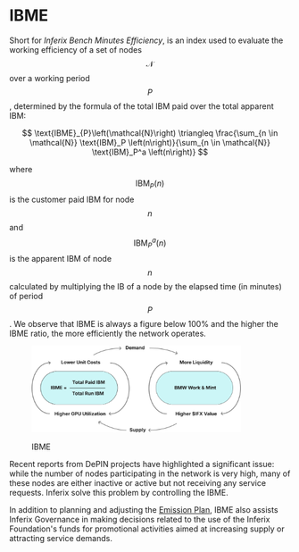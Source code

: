 # IBME

Short for _Inferix Bench Minutes Efficiency_, is an index used to evaluate the working efficiency of a set of nodes $$\mathcal{N}$$ over a working period $$P$$, determined by the formula of the total IBM paid over the total apparent IBM:

$$
\text{IBME}_{P}\left(\mathcal{N}\right) \triangleq \frac{\sum_{n \in \mathcal{N}} \text{IBM}_P \left(n\right)}{\sum_{n \in \mathcal{N}} \text{IBM}_P^a \left(n\right)}
$$

where $$\text{IBM}_P \left(n\right)$$ is the customer paid IBM for node $$n$$ and $$\text{IBM}_P^a \left(n\right)$$ is the apparent IBM of node $$n$$ calculated by multiplying the IB of a node by the elapsed time (in minutes) of period $$P$$. We observe that IBME is always a figure below 100% and the higher the IBME ratio, the more efficiently the network operates.

<figure><img src="../../../.gitbook/assets/ibme-diagram.svg" alt="" width="375"><figcaption><p>IBME</p></figcaption></figure>

Recent reports from DePIN projects have highlighted a significant issue: while the number of nodes participating in the network is very high, many of these nodes are either inactive or active but not receiving any service requests. Inferix solve this problem by controlling the IBME.

In addition to planning and adjusting the [Emission Plan](../burn-mint-work-token-issuance-model.md), IBME also assists Inferix Governance in making decisions related to the use of the Inferix Foundation's funds for promotional activities aimed at increasing supply or attracting service demands.
